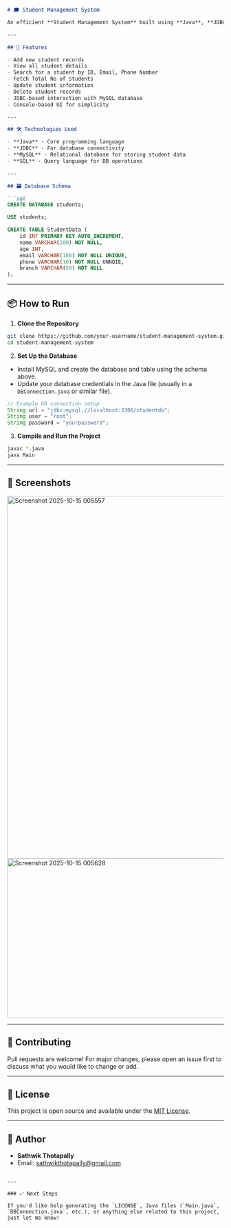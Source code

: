 ````markdown
# 🎓 Student Management System

An efficient **Student Management System** built using **Java**, **JDBC**, and **MySQL/SQL**. This project allows users to perform all basic CRUD (Create, Read, Update, Delete) operations on student data via a console-based interface.

---

## 🚀 Features

- Add new student records
- View all student details
- Search for a student by ID, Email, Phone Number
- Fetch Total No of Students
- Update student information
- Delete student records
- JDBC-based interaction with MySQL database
- Console-based UI for simplicity

---

## 🛠️ Technologies Used

- **Java** - Core programming language
- **JDBC** - For database connectivity
- **MySQL** - Relational database for storing student data
- **SQL** - Query language for DB operations

---

## 🗃️ Database Schema

```sql
CREATE DATABASE students;

USE students;

CREATE TABLE StudentData (
    id INT PRIMARY KEY AUTO_INCREMENT,
    name VARCHAR(100) NOT NULL,
    age INT,
    email VARCHAR(100) NOT NULL UNIQUE,
    phone VARCHAR(10) NOT NULL UNNQIE,
    branch VARCHAR(50) NOT NULL
);
````

---

## 📦 How to Run

1. **Clone the Repository**

```bash
git clone https://github.com/your-username/student-management-system.git
cd student-management-system
```

2. **Set Up the Database**

* Install MySQL and create the database and table using the schema above.
* Update your database credentials in the Java file (usually in a `DBConnection.java` or similar file).

```java
// Example DB connection setup
String url = "jdbc:mysql://localhost:3306/studentdb";
String user = "root";
String password = "yourpassword";
```

3. **Compile and Run the Project**

```bash
javac *.java
java Main
```

---

## 📸 Screenshots

<img width="1911" height="841" alt="Screenshot 2025-10-15 005557" src="https://github.com/user-attachments/assets/d1b8d548-647c-4c75-9a97-5705da7819a7" />
<img width="1919" height="370" alt="Screenshot 2025-10-15 005628" src="https://github.com/user-attachments/assets/e3c986f4-7118-44f4-afd5-6e103f07305a" />


---

## 🤝 Contributing

Pull requests are welcome! For major changes, please open an issue first to discuss what you would like to change or add.

---

## 📄 License

This project is open source and available under the [MIT License](LICENSE).

---

## 👤 Author

* **Sathwik Thotapally**
* Email: [sathwikthotapally@gmail.com](mailto:your.sathwikthotapally@gmail.com)

```

---

### ✅ Next Steps

If you'd like help generating the `LICENSE`, Java files (`Main.java`, `DBConnection.java`, etc.), or anything else related to this project, just let me know!
```
